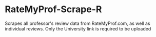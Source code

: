 # RateMyProf-Scrape-R
Scrapes all professor's review data from RateMyProf.com, as well as individual reviews. Only the University link is required to be uploaded

